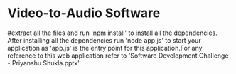 # Video-to-Audio Software


#extract all the files and run 'npm install' to install all the dependencies. After installing all the dependencies run 'node app.js' to start your application as 'app.js' is the entry point for this application.For any reference to this web application refer to 'Software Development Challenge - Priyanshu Shukla.pptx' .
